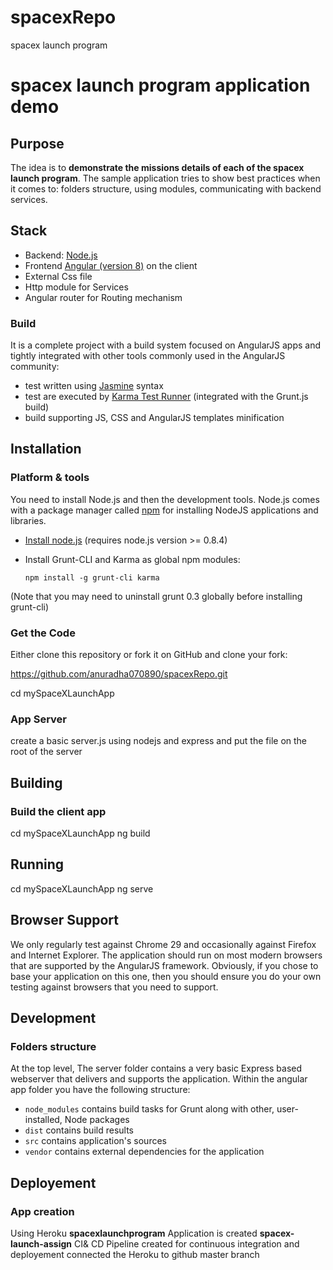 # spacexRepo
spacex launch program
#  spacex launch program application demo

## Purpose

The idea is to **demonstrate the missions details of each of the spacex launch program**. The sample application tries to show best practices when it comes to: folders structure, using modules, communicating with backend services. 

## Stack

* Backend: [Node.js](http://nodejs.org/)
* Frontend [Angular (version 8)](http://www.angularjs.org/) on the client
* External Css file 
* Http module for Services 
* Angular router for Routing mechanism 

### Build

It is a complete project with a build system focused on AngularJS apps and tightly integrated with other tools commonly used in the AngularJS community:
* test written using [Jasmine](http://jasmine.github.io/) syntax
* test are executed by [Karma Test Runner](http://karma-runner.github.io/0.8/index.html) (integrated with the Grunt.js build)
* build supporting JS, CSS and AngularJS templates minification

## Installation

### Platform & tools

You need to install Node.js and then the development tools. Node.js comes with a package manager called [npm](http://npmjs.org) for installing NodeJS applications and libraries.
* [Install node.js](http://nodejs.org/download/) (requires node.js version >= 0.8.4)
* Install Grunt-CLI and Karma as global npm modules:

    ```
    npm install -g grunt-cli karma
    ```

(Note that you may need to uninstall grunt 0.3 globally before installing grunt-cli)


### Get the Code

Either clone this repository or fork it on GitHub and clone your fork:

https://github.com/anuradha070890/spacexRepo.git

cd mySpaceXLaunchApp

### App Server

create a basic server.js using nodejs and express and put the file on the root of the server

  
  
 ## Building
### Build the client app

  cd mySpaceXLaunchApp
  ng build 
  
  
## Running

cd mySpaceXLaunchApp
ng serve

## Browser Support
We only regularly test against Chrome 29 and occasionally against Firefox and Internet Explorer.
The application should run on most modern browsers that are supported by the AngularJS framework.
Obviously, if you chose to base your application on this one, then you should ensure you do your own
testing against browsers that you need to support.

## Development

### Folders structure
At the top level, The server folder contains a very basic Express based webserver that delivers and supports the application.
Within the angular app folder you have the following structure:
* `node_modules` contains build tasks for Grunt along with other, user-installed, Node packages
* `dist` contains build results
* `src` contains application's sources
* `vendor` contains external dependencies for the application
## Deployement 
### App creation 
Using Heroku **spacexlaunchprogram** Application is created 
**spacex-launch-assign** CI& CD Pipeline created for continuous integration and deployement
connected the Heroku to github master branch




